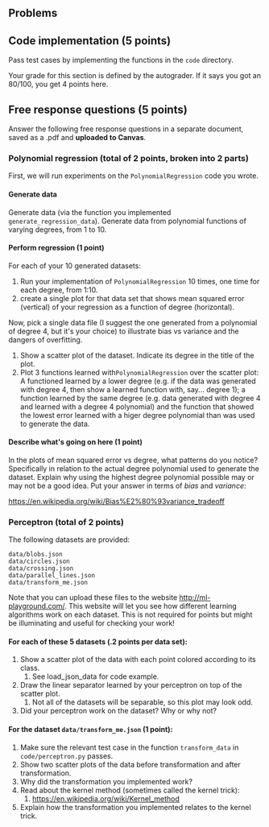 ## Problems

## Code implementation (5 points)
Pass test cases by implementing the functions in the `code` directory.

Your grade for this section is defined by the autograder. If it says you got an 80/100,
you get 4 points here.

## Free response questions (5 points)

Answer the following free response questions in a separate document, 
saved as a .pdf and **uploaded to Canvas**.

### Polynomial regression (total of 2 points, broken into 2 parts)

First, we will run experiments on the `PolynomialRegression` code you wrote.

#### Generate data 
Generate data (via the function you implemented `generate_regression_data`). Generate data from polynomial functions of varying degrees, from 1 to 10. 

#### Perform regression (1 point) 
For each of your 10 generated datasets:
   1. Run your implementation of `PolynomialRegression` 10 times, one time for each degree, from 1:10. 
   2. create a single plot for that data set that shows mean squared error (vertical) of your regression as a function of degree (horizontal).
   
Now, pick a single data file (I suggest the one generated from a polynomial of degree 4, but it's your choice) to illustrate bias vs variance and the dangers of overfitting.
   1. Show a scatter plot of the dataset. Indicate its degree in the title of the plot.
   2. Plot 3 functions learned with`PolynomialRegression` over the scatter plot: A functioned learned by a lower degree (e.g. if the data was generated with degree 4, then show a learned function with, say... degree 1); a function learned by the same degree (e.g. data generated with degree 4 and learned with a degree 4 polynomial) and the function that showed the lowest error learned with a higer degree polynomial than was used to generate the data.

#### Describe what's going on here (1 point) 
In the plots of mean squared error vs degree, what patterns do you notice? Specifically
in relation to the actual degree polynomial used to generate the dataset. Explain why
using the highest degree polynomial possible may or may not be a good idea. Put your
answer in terms of *bias* and *variance*:

https://en.wikipedia.org/wiki/Bias%E2%80%93variance_tradeoff

### Perceptron (total of 2 points)

The following datasets are provided:

```
data/blobs.json
data/circles.json
data/crossing.json
data/parallel_lines.json
data/transform_me.json
```

Note that you can upload these files to the website http://ml-playground.com/. This
website will let you see how different learning algorithms work on each dataset. This
is not required for points but might be illuminating and useful for checking your work!

#### For each of these 5 datasets (.2 points per data set):

1. Show a scatter plot of the data with each point colored according to its class.
   1. See load_json_data for code example.
2. Draw the linear separator learned by your perceptron on top of the scatter plot.
   1. Not all of the datasets will be separable, so this plot may look odd.
3. Did your perceptron work on the dataset? Why or why not? 

#### For the dataset `data/transform_me.json` (1 point):
1. Make sure the relevant test case in the function `transform_data` in `code/perceptron.py` passes.
2. Show two scatter plots of the data before transformation and after transformation.
3. Why did the transformation you implemented work?
4. Read about the kernel method (sometimes called the kernel trick):
   1. https://en.wikipedia.org/wiki/Kernel_method
5. Explain how the transformation you implemented relates to the kernel trick.
